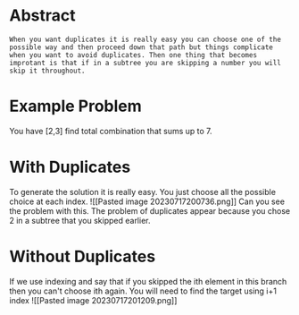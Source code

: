 # Abstract
```ad-abstract
When you want duplicates it is really easy you can choose one of the possible way and then proceed down that path but things complicate when you want to avoid duplicates. Then one thing that becomes improtant is that if in a subtree you are skipping a number you will skip it throughout.
```

# Example Problem
You have [2,3] find total combination that sums up to 7.

# With Duplicates
To generate the solution it is really easy. You just choose all the possible choice at each index.
![[Pasted image 20230717200736.png]]
Can you see the problem with this. The problem of duplicates appear because you chose 2 in a subtree that you skipped earlier.

# Without Duplicates
If we use indexing and say that if you skipped the ith element in this branch then you can't choose ith again. You will need to find the target using i+1 index
![[Pasted image 20230717201209.png]]